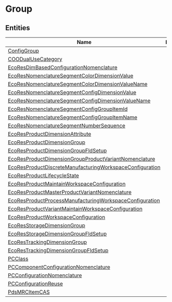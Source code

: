 
# Group


## Entities

|Name|Description|
|---|---|
|[ConfigGroup](ConfigGroup.cdm.json)||
|[COODualUseCategory](COODualUseCategory.cdm.json)||
|[EcoResDimBasedConfigurationNomenclature](EcoResDimBasedConfigurationNomenclature.cdm.json)||
|[EcoResNomenclatureSegmentColorDimensionValue](EcoResNomenclatureSegmentColorDimensionValue.cdm.json)||
|[EcoResNomenclatureSegmentColorDimensionValueName](EcoResNomenclatureSegmentColorDimensionValueName.cdm.json)||
|[EcoResNomenclatureSegmentConfigDimensionValue](EcoResNomenclatureSegmentConfigDimensionValue.cdm.json)||
|[EcoResNomenclatureSegmentConfigDimensionValueName](EcoResNomenclatureSegmentConfigDimensionValueName.cdm.json)||
|[EcoResNomenclatureSegmentConfigGroupItemId](EcoResNomenclatureSegmentConfigGroupItemId.cdm.json)||
|[EcoResNomenclatureSegmentConfigGroupItemName](EcoResNomenclatureSegmentConfigGroupItemName.cdm.json)||
|[EcoResNomenclatureSegmentNumberSequence](EcoResNomenclatureSegmentNumberSequence.cdm.json)||
|[EcoResProductDimensionAttribute](EcoResProductDimensionAttribute.cdm.json)||
|[EcoResProductDimensionGroup](EcoResProductDimensionGroup.cdm.json)||
|[EcoResProductDimensionGroupFldSetup](EcoResProductDimensionGroupFldSetup.cdm.json)||
|[EcoResProductDimensionGroupProductVariantNomenclature](EcoResProductDimensionGroupProductVariantNomenclature.cdm.json)||
|[EcoResProductDiscreteManufacturingWorkspaceConfiguration](EcoResProductDiscreteManufacturingWorkspaceConfiguration.cdm.json)||
|[EcoResProductLifecycleState](EcoResProductLifecycleState.cdm.json)||
|[EcoResProductMaintainWorkspaceConfiguration](EcoResProductMaintainWorkspaceConfiguration.cdm.json)||
|[EcoResProductMasterProductVariantNomenclature](EcoResProductMasterProductVariantNomenclature.cdm.json)||
|[EcoResProductProcessManufacturingWorkspaceConfiguration](EcoResProductProcessManufacturingWorkspaceConfiguration.cdm.json)||
|[EcoResProductVariantMaintainWorkspaceConfiguration](EcoResProductVariantMaintainWorkspaceConfiguration.cdm.json)||
|[EcoResProductWorkspaceConfiguration](EcoResProductWorkspaceConfiguration.cdm.json)||
|[EcoResStorageDimensionGroup](EcoResStorageDimensionGroup.cdm.json)||
|[EcoResStorageDimensionGroupFldSetup](EcoResStorageDimensionGroupFldSetup.cdm.json)||
|[EcoResTrackingDimensionGroup](EcoResTrackingDimensionGroup.cdm.json)||
|[EcoResTrackingDimensionGroupFldSetup](EcoResTrackingDimensionGroupFldSetup.cdm.json)||
|[PCClass](PCClass.cdm.json)||
|[PCComponentConfigurationNomenclature](PCComponentConfigurationNomenclature.cdm.json)||
|[PCConfigurationNomenclature](PCConfigurationNomenclature.cdm.json)||
|[PCConfigurationReuse](PCConfigurationReuse.cdm.json)||
|[PdsMRCItemCAS](PdsMRCItemCAS.cdm.json)||
